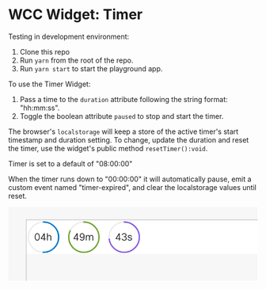 # WCC Widget: Timer

Testing in development environment:

1. Clone this repo
2. Run `yarn` from the root of the repo.
3. Run `yarn start` to start the playground app.

To use the Timer Widget:

1. Pass a time to the `duration` attribute following the string format: "hh:mm:ss".
2. Toggle the boolean attribute `paused` to stop and start the timer.

The browser's `localstorage` will keep a store of the active timer's start timestamp and duration setting. To change, update the duration and reset the timer, use the widget's public method `resetTimer():void`.

Timer is set to a default of "08:00:00"

When the timer runs down to "00:00:00" it will automatically pause, emit a custom event named "timer-expired", and clear the localstorage values until reset. 

![Widget Example Screenshot](./static/timer_screenshot.png)
